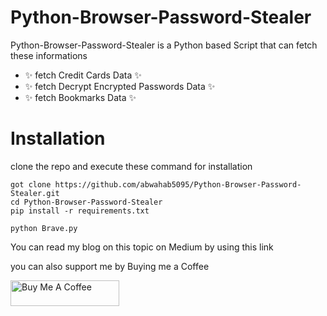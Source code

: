 # Python-Browser-Password-Stealer


Python-Browser-Password-Stealer is a Python based Script that can fetch these informations

- ✨ fetch Credit Cards Data ✨
- ✨ fetch Decrypt Encrypted Passwords Data ✨
- ✨ fetch Bookmarks Data ✨

# Installation 


clone the repo and execute these command for installation

```
got clone https://github.com/abwahab5095/Python-Browser-Password-Stealer.git
cd Python-Browser-Password-Stealer
pip install -r requirements.txt

python Brave.py

```

You can read my blog on this topic on Medium by using this link  



you can also support me by Buying me a Coffee


<a href="https://www.buymeacoffee.com/abwahab5095" target="_blank"><img src="https://cdn.buymeacoffee.com/buttons/default-yellow.png" alt="Buy Me A Coffee" height="41" width="174"></a>

